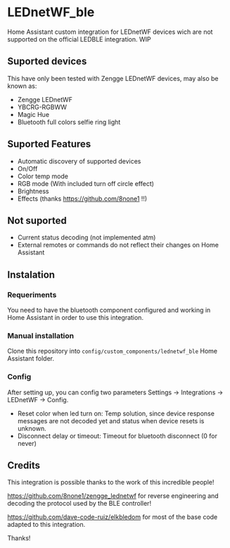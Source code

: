 # LEDnetWF_ble

Home Assistant custom integration for LEDnetWF devices wich are not supported on the official LEDBLE integration. WIP

## Suported devices

This have only been tested with Zengge LEDnetWF devices, may also be known as:
 - Zengge LEDnetWF
 - YBCRG-RGBWW 
 - Magic Hue
 - Bluetooth full colors selfie ring light

## Suported Features
 - Automatic discovery of supported devices
 - On/Off
 - Color temp mode
 - RGB mode (With included turn off circle effect)
 - Brightness
 - Effects (thanks https://github.com/8none1 !!)
## Not suported
 - Current status decoding (not implemented atm)
 - External remotes or commands do not reflect their changes on Home Assistant

## Instalation
### Requeriments
You need to have the bluetooth component configured and working in Home Assistant in order to use this integration.
### Manual installation

Clone this repository into `config/custom_components/lednetwf_ble` Home Assistant folder.

### Config
After setting up, you can config two parameters Settings -> Integrations -> LEDnetWF -> Config.

 - Reset color when led turn on: Temp solution, since device response messages are not decoded yet and status when device resets is unknown.
 - Disconnect delay or timeout: Timeout for bluetooth disconnect (0 for never)

## Credits
This integration is possible thanks to the work of this incredible people!

https://github.com/8none1/zengge_lednetwf for reverse engineering and decoding the protocol used by the BLE controller!

https://github.com/dave-code-ruiz/elkbledom for most of the base code adapted to this integration.

Thanks!

